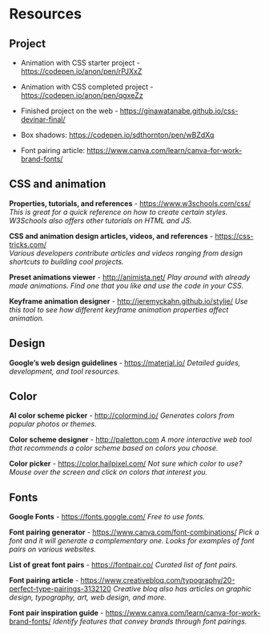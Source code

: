 # Resources

## Project

* Animation with CSS starter project - https://codepen.io/anon/pen/rPJXxZ
* Animation with CSS completed project - https://codepen.io/anon/pen/qgxeZz
* Finished project on the web - https://ginawatanabe.github.io/css-devinar-final/

* Box shadows: https://codepen.io/sdthornton/pen/wBZdXq
* Font pairing article: https://www.canva.com/learn/canva-for-work-brand-fonts/  

## CSS and animation

**Properties, tutorials, and references** - https://www.w3schools.com/css/
*This is great for a quick reference on how to create certain styles. W3Schools also offers other tutorials on HTML and JS.*

**CSS and animation design articles, videos, and references** - https://css-tricks.com/  
*Various developers contribute articles and videos ranging from design shortcuts to building cool projects.*

**Preset animations viewer** - http://animista.net/
*Play around with already made animations. Find one that you like and use the code in your CSS.*

**Keyframe animation designer** - http://jeremyckahn.github.io/stylie/
*Use this tool to see how different keyframe animation properties affect animation.*

## Design

**Google’s web design guidelines** - https://material.io/
*Detailed guides, development, and tool resources.*

## Color

**AI color scheme picker** - http://colormind.io/
*Generates colors from popular photos or themes.*

**Color scheme designer** - http://paletton.com
*A more interactive web tool that recommends a color scheme based on colors you choose.*

**Color picker** - https://color.hailpixel.com/
*Not sure which color to use? Mouse over the screen and click on colors that interest you.*

## Fonts

**Google Fonts** - https://fonts.google.com/
*Free to use fonts.*

**Font pairing generator** - https://www.canva.com/font-combinations/
*Pick a font and it will generate a complementary one. Looks for examples of font pairs on various websites.*

**List of great font pairs** - https://fontpair.co/
*Curated list of font pairs.*

**Font pairing article** - https://www.creativebloq.com/typography/20-perfect-type-pairings-3132120
*Creative bloq also has articles on graphic design, typography, art, web design, and more.*

**Font pair inspiration guide** - https://www.canva.com/learn/canva-for-work-brand-fonts/
*Identify features that convey brands through font pairings.* 

